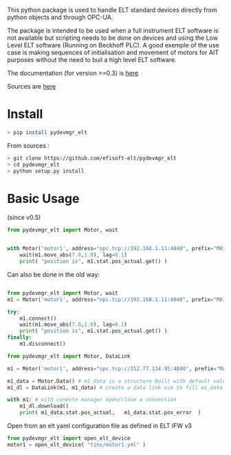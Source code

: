 
This python package is used to handle ELT standard devices directly from python objects and through OPC-UA. 

The package is intended to be used when a full instrument ELT software is not available but scripting needs to be done on devices and using the Low Level ELT software (Running on Beckhoff PLC). 
A good exemple of the use case is making sequences of initialisation and movement of motors for AIT purposes without the
need to buil a high level ELT software. 

The documentation (for version >=0.3) is [here](https://pydevmgr-elt.readthedocs.io/en/latest/index.html)     

Sources are [here](https://github.com/efisoft-elt/pydevmgr_elt)


# Install

```bash
> pip install pydevmgr_elt 
```

From sources :

```bash
> git clone https://github.com/efisoft-elt/pydevmgr_elt
> cd pydevmgr_elt 
> python setup.py install
```


# Basic Usage

(since v0.5)

```python 
from pydevmgr_elt import Motor, wait


with Motor('motor1', address="opc.tcp://192.168.1.11:4840", prefix="MAIN.Motor1") as m1:
    wait(m1.move_abs(7.0,1.0), lag=0.1)
    print( "position is", m1.stat.pos_actual.get() )

```

Can also be done in the old way: 

```python

from pydevmgr_elt import Motor, wait
m1 = Motor('motor1', address="opc.tcp://192.168.1.11:4840", prefix="MAIN.Motor1")

try:
    m1.connect()    
    wait(m1.move_abs(7.0,1.0), lag=0.1)
    print( "position is", m1.stat.pos_actual.get() )
finally:
    m1.disconnect()
```

```python 
from pydevmgr_elt import Motor, DataLink

m1 = Motor('motor1', address="opc.tcp://152.77.134.95:4840", prefix="MAIN.Motor1")

m1_data = Motor.Data() # m1_data is a structure built with default value
m1_dl = DataLink(m1, m1_data) # create a data link use to fill m1_data to real hw values

with m1: # with conexte manager open/close a connection  
    m1_dl.download()
    print( m1_data.stat.pos_actual,   m1_data.stat.pos_error  )
```

Open from an elt yaml configuration file as defined in ELT IFW v3

```python
from pydevmgr_elt import open_elt_device
motor1 = open_elt_device( "tins/motor1.yml" )
```

